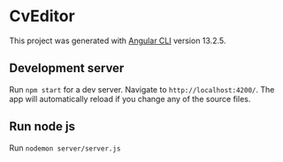 # CvEditor

This project was generated with [Angular CLI](https://github.com/angular/angular-cli) version 13.2.5.

## Development server

Run `npm start`  for a dev server. Navigate to `http://localhost:4200/`. The app will automatically reload if you change any of the source files.

## Run node js

Run `nodemon server/server.js ` 
